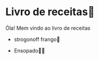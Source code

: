 # Livro de receitas:man:

Óla! Mem vindo ao livro de receitas

- strogonoff frango:ticket:

- Ensopado:blonde_woman:

  ​

